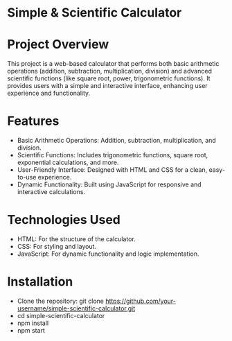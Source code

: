 # Simple & Scientific Calculator

# Project Overview
This project is a web-based calculator that performs both basic arithmetic operations (addition, subtraction, multiplication, division) and advanced scientific functions (like square root, power, trigonometric functions). It provides users with a simple and interactive interface, enhancing user experience and functionality.

# Features
- Basic Arithmetic Operations: Addition, subtraction, multiplication, and division.
- Scientific Functions: Includes trigonometric functions, square root, exponential calculations, and more.
- User-Friendly Interface: Designed with HTML and CSS for a clean, easy-to-use experience.
- Dynamic Functionality: Built using JavaScript for responsive and interactive calculations.
  
# Technologies Used
- HTML: For the structure of the calculator.
- CSS: For styling and layout.
- JavaScript: For dynamic functionality and logic implementation.

# Installation
- Clone the repository:
    git clone https://github.com/your-username/simple-scientific-calculator.git
- cd simple-scientific-calculator
- npm install
- npm start
